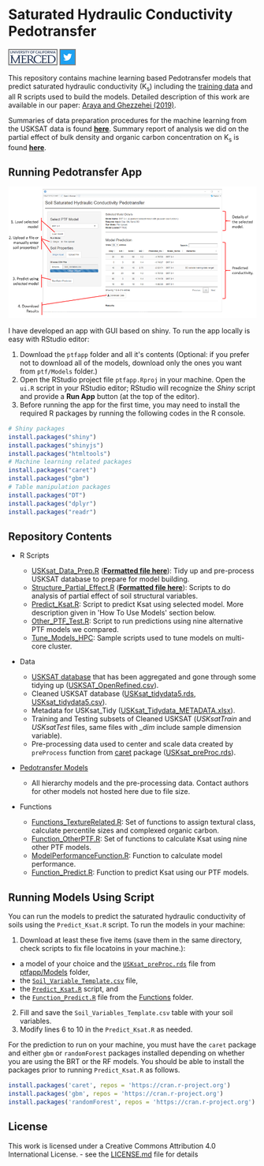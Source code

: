 # Saturated Hydraulic Conductivity Pedotransfer

[![Lab Website](https://github.com/saraya209/soil_ksat/blob/master/imgs/ucmerced_25.png)](http://soilphysics.ucmerced.edu "Soil Physics @ UC Merced")
[![Twitter](https://github.com/saraya209/soil_ksat/blob/master/imgs/Twitter_Social_Icon_Square_Color_33.png)](https://twitter.com/SamuelA209 "@SamuelA209")

This repository contains machine learning based Pedotransfer models that predict saturated hydraulic conductivity (K<sub>s</sub>) including the [training data](./Data/USKSAT_OpenRefined.csv) and all R scripts used to build the models. Detailed description of this work are available in our paper: <a href="https://doi.org/10.1029/2018WR024357" target="_blank">Araya and Ghezzehei (2019)</a>.

Summaries of data preparation procedures for the machine learning from the USKSAT data is found [**here**](./USKsat_Data_Prep.md). Summary report of analysis we did on the partial effect of bulk density and organic carbon concentration on K<sub>s</sub> is found [**here**](./Structure_Partial_Effect.md).

## Running Pedotransfer App
![](https://github.com/saraya209/soil_ksat/blob/master/imgs/GUI.png)

I have developed an app with GUI based on shiny. To run the app locally is easy with RStudio editor:
1. Download the `ptfapp` folder and all it's contents (Optional: if you prefer not to download all of the models, download only the ones you want from `ptf/Models` folder.)
2. Open the RStudio project file `ptfapp.Rproj` in your machine. Open the `ui.R` script in your RStudio editor; RStudio will recognize the *Shiny* script and provide a **Run App** button (at the top of the editor).
3. Before running the app for the first time, you may need to install the required R packages by running the following codes in the R console.
```r
# Shiny packages
install.packages("shiny")
install.packages("shinyjs")
install.packages("htmltools")
# Machine learning related packages
install.packages("caret")
install.packages("gbm")
# Table manipulation packages
install.packages("DT")
install.packages("dplyr")
install.packages("readr")
```

## Repository Contents
- R Scripts
  - [USKsat_Data_Prep.R](./USKsat_Data_Prep.R) ([**Formatted file here**](./USKsat_Data_Prep.md)): Tidy up and pre-process USKSAT database to prepare for model building.
  - [Structure_Partial_Effect.R](./Structure_Partial_Effect.R) ([**Formatted file here**](./Structure_Partial_Effect.md)): Scripts to do analysis of partial effect of soil structural variables.
  - [Predict_Ksat.R](./Predict_Ksat.R): Script to predict Ksat using selected model. More description given in 'How To Use Models' section below.
  - [Other_PTF_Test.R](./Other_PTF_Test.R): Script to run predictions using  nine alternative PTF models we compared.
  - [Tune_Models_HPC](./Tune_Models_HPC): Sample scripts used to tune models on multi-core cluster.

- Data
  - [USKSAT database](https://www.doi.org/10.2136/sssaj2015.02.0067) that has been aggregated and gone through some tidying up ([USKSAT_OpenRefined.csv](./Data/USKSAT_OpenRefined.csv)).
  - Cleaned USKSAT database ([USKsat_tidydata5.rds](./Data/USKsat_tidydata5.rds), [USKsat_tidydata5.csv](./Data/USKsat_tidydata5.csv)).
  - Metadata for USKsat_Tidy ([USKsat_Tidydata_METADATA.xlsx](./Data/USKsat_Tidydata_METADATA.xlsx)).
  - Training and Testing subsets of Cleaned USKSAT (*USKsatTrain* and *USKsatTest* files, same files with *_dim* include sample dimension variable).
  - Pre-processing data used to center and scale data created by `preProcess` function from [caret](https://cran.r-project.org/web/packages/caret/index.html) package ([USKsat_preProc.rds](./Data/USKsat_preProc.rds)).

- [Pedotransfer Models](./ptfapp/Models)
  - All hierarchy models and the pre-processing data. Contact authors for other models not hosted here due to file size.

- Functions
  - [Functions_TextureRelated.R](./Functions/Functions_TextureRelated.R): Set of functions to assign textural class, calculate percentile sizes and complexed organic carbon.
  - [Function_OtherPTF.R](./Functions/Function_OtherTF.R): Set of functions to calculate Ksat using nine other PTF models.
  - [ModelPerformanceFunction.R](./Functions/ModelPerformanceFunction.R): Function to calculate model performance.
  - [Function_Predict.R](./Functions/Function_Predict.R): Function to predict Ksat using our PTF models.

## Running Models Using Script
You can run the models to predict the saturated hydraulic conductivity  of soils using the `Predict_Ksat.R` script. To run the models in your machine:
1. Download at least these five items (save them in the same directory, check scripts to fix file locatoins in your machine.):
  - a model of your choice and the [`USKsat_preProc.rds`](./Data/USKsat_preProc.rds) file from [ptfapp/Models](./ptfapp/Models) folder,
  - the [`Soil_Variable_Template.csv`](./Soil_Variable_Template.csv) file,
  - the [`Predict_Ksat.R`](./Predict_Ksat.R) script, and
  - the [`Function_Predict.R`](./Functions/Function_Predict.R) file from the [Functions](./Functions) folder.
2. Fill and save the `Soil_Variables_Template.csv` table with your soil variables.
3. Modify lines 6 to 10 in the  `Predict_Ksat.R` as needed.

For the prediction to run on your machine, you must have the `caret` package and either `gbm` or `randomForest` packages installed depending on whether you are using the BRT or the RF models. You should be able to install the packages prior to running `Predict_Ksat.R` as follows.
```r
install.packages('caret', repos = 'https://cran.r-project.org')
install.packages('gbm', repos = 'https://cran.r-project.org')
install.packages('randomForest', repos = 'https://cran.r-project.org')
```

## License
This work is licensed under a Creative Commons Attribution 4.0 International License. - see the [LICENSE.md](LICENSE.md) file for details
